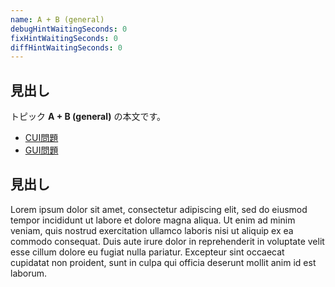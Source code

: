 ```yaml
---
name: A + B (general)
debugHintWaitingSeconds: 0
fixHintWaitingSeconds: 0
diffHintWaitingSeconds: 0
---
```


## 見出し

トピック **A + B (general)** の本文です。

- [CUI問題](problems/example_course_imported_a_plus_b)
- [GUI問題](problems/example_course_imported_java_gui)

## 見出し

Lorem ipsum dolor sit amet, consectetur adipiscing elit, sed do eiusmod tempor incididunt ut labore et dolore magna aliqua.
Ut enim ad minim veniam, quis nostrud exercitation ullamco laboris nisi ut aliquip ex ea commodo consequat.
Duis aute irure dolor in reprehenderit in voluptate velit esse cillum dolore eu fugiat nulla pariatur.
Excepteur sint occaecat cupidatat non proident, sunt in culpa qui officia deserunt mollit anim id est laborum.
